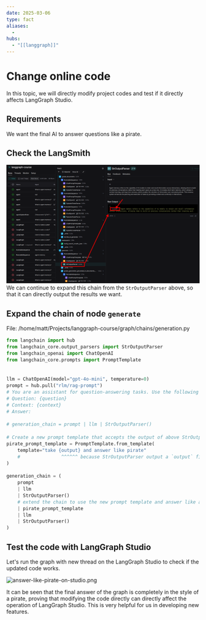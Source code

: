 ```yaml
---
date: 2025-03-06
type: fact
aliases:
  -
hubs:
  - "[[langgraph]]"
---
```


# Change online code

In this topic, we will directly modify project codes and test if it directly affects LangGraph Studio.


## Requirements

We want the final AI to answer questions like a pirate.


## Check the LangSmith

![check-langsmith-generate-strout.png](../assets/imgs/check-langsmith-generate-strout.png)
We can continue to expand this chain from the `StrOutputParser` above, so that it can directly output the results we want.


## Expand the chain of node `generate`

File: /home/matt/Projects/langgraph-course/graph/chains/generation.py
```python
from langchain import hub
from langchain_core.output_parsers import StrOutputParser
from langchain_openai import ChatOpenAI
from langchain_core.prompts import PromptTemplate


llm = ChatOpenAI(model="gpt-4o-mini", temperature=0)
prompt = hub.pull("rlm/rag-prompt")
# You are an assistant for question-answering tasks. Use the following pieces of retrieved context to answer the question. If you don't know the answer, just say that you don't know. Use three sentences maximum and keep the answer concise.
# Question: {question} 
# Context: {context} 
# Answer:

# generation_chain = prompt | llm | StrOutputParser()

# Create a new prompt template that accepts the output of above StrOutputParser
pirate_prompt_template = PromptTemplate.from_template(
    template="take {output} and answer like pirate"
    #               ^^^^^^ because StrOutputParser output a `output` field
)

generation_chain = (
    prompt
    | llm
    | StrOutputParser()
    # extend the chain to use the new prompt template and answer like a pirate
    | pirate_prompt_template
    | llm
    | StrOutputParser()
)

```

## Test the code with LangGraph Studio

Let's run the graph with new thread on the LangGraph Studio to check if the updated code works.

![answer-like-pirate-on-studio.png](.../assets/imgs/answer-like-pirate-on-studio.png)

It can be seen that the final answer of the graph is completely in the style of a pirate, proving that modifying the code directly can directly affect the operation of LangGraph Studio. This is very helpful for us in developing new features.

